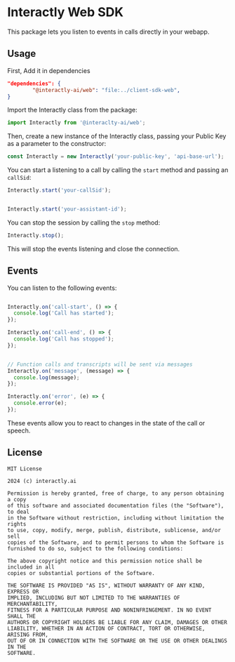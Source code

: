 # Interactly Web SDK

This package lets you listen to events in calls directly in your webapp.


## Usage


First, Add it in dependencies
```json
"dependencies": {
        "@interactly-ai/web": "file:../client-sdk-web",
}
```

Import the Interactly class from the package:

```javascript
import Interactly from '@interaclty-ai/web';
```

Then, create a new instance of the Interactly class, passing your Public Key as a parameter to the constructor:

```javascript
const Interactly = new Interactly('your-public-key', 'api-base-url');
```

You can start a listening to a call by calling the `start` method and passing an `callSid`:

```javascript
Interactly.start('your-callSid');
```

```javascript

Interactly.start('your-assistant-id');
```

You can stop the session by calling the `stop` method:

```javascript
Interactly.stop();
```

This will stop the events listening and close the connection.


## Events

You can listen to the following events:

```javascript

Interactly.on('call-start', () => {
  console.log('Call has started');
});

Interactly.on('call-end', () => {
  console.log('Call has stopped');
});


// Function calls and transcripts will be sent via messages
Interactly.on('message', (message) => {
  console.log(message);
});

Interactly.on('error', (e) => {
  console.error(e);
});
```

These events allow you to react to changes in the state of the call or speech.

## License

```
MIT License

2024 (c) interactly.ai

Permission is hereby granted, free of charge, to any person obtaining a copy
of this software and associated documentation files (the "Software"), to deal
in the Software without restriction, including without limitation the rights
to use, copy, modify, merge, publish, distribute, sublicense, and/or sell
copies of the Software, and to permit persons to whom the Software is
furnished to do so, subject to the following conditions:

The above copyright notice and this permission notice shall be included in all
copies or substantial portions of the Software.

THE SOFTWARE IS PROVIDED "AS IS", WITHOUT WARRANTY OF ANY KIND, EXPRESS OR
IMPLIED, INCLUDING BUT NOT LIMITED TO THE WARRANTIES OF MERCHANTABILITY,
FITNESS FOR A PARTICULAR PURPOSE AND NONINFRINGEMENT. IN NO EVENT SHALL THE
AUTHORS OR COPYRIGHT HOLDERS BE LIABLE FOR ANY CLAIM, DAMAGES OR OTHER
LIABILITY, WHETHER IN AN ACTION OF CONTRACT, TORT OR OTHERWISE, ARISING FROM,
OUT OF OR IN CONNECTION WITH THE SOFTWARE OR THE USE OR OTHER DEALINGS IN THE
SOFTWARE.
```